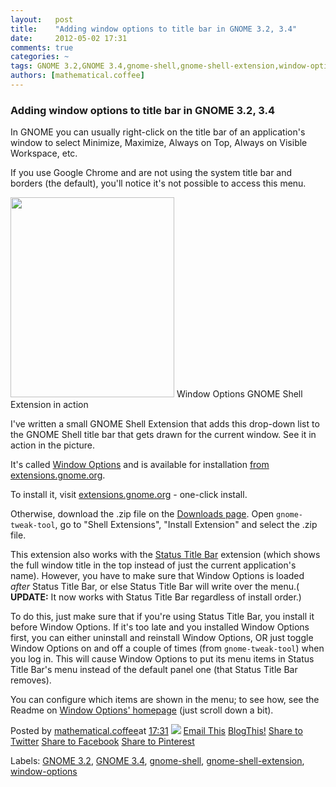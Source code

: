```yaml
---
layout:   post
title:    "Adding window options to title bar in GNOME 3.2, 3.4"
date:     2012-05-02 17:31
comments: true
categories: ~
tags: GNOME 3.2,GNOME 3.4,gnome-shell,gnome-shell-extension,window-options
authors: [mathematical.coffee]
---
```

### Adding window options to title bar in GNOME 3.2, 3.4

In GNOME you can usually right-click on the title bar of an application's window to select Minimize, Maximize, Always on Top, Always on Visible Workspace, etc.

If you use Google Chrome and are not using the system title bar and borders (the default), you'll notice it's not possible to access this menu.

<tbody>
<tr><td style="text-align: center;"><a href="http://1.bp.blogspot.com/-PgroqTu1zug/T6HJb1GKXrI/AAAAAAAABWU/Xuvu8_bVbCY/s1600/window-options.png" imageanchor="1" style="clear: left; margin-bottom: 1em; margin-left: auto; margin-right: auto;"><img border="0" height="320" src="http://1.bp.blogspot.com/-PgroqTu1zug/T6HJb1GKXrI/AAAAAAAABWU/Xuvu8_bVbCY/s320/window-options.png" width="262"></a></td></tr>
<tr><td class="tr-caption" style="text-align: center;">Window Options GNOME Shell Extension in action</td></tr>
</tbody>

I've written a small GNOME Shell Extension that adds this drop-down list to the GNOME Shell title bar that gets drawn for the current window. See it in action in the picture.

It's called [Window Options](https://bitbucket.org/mathematicalcoffee/window-options-gnome-shell-extension) and is available for installation [from extensions.gnome.org](https://extensions.gnome.org/extension/354/maximus/).

To install it, visit [extensions.gnome.org](https://extensions.gnome.org/extension/354/maximus/) - one-click install.

Otherwise, download the .zip file on the [Downloads page](https://bitbucket.org/mathematicalcoffee/window-options-gnome-shell-extension/downloads). Open `gnome-tweak-tool`, go to "Shell Extensions", "Install Extension" and select the .zip file.

This extension also works with the [Status Title Bar](https://extensions.gnome.org/extension/59/status-title-bar/) extension (which shows the full window title in the top instead of just the current application's name). However, you have to make sure that Window Options is loaded _after_ Status Title Bar, or else Status Title Bar will write over the menu.( **UPDATE:** It now works with Status Title Bar regardless of install order.)

To do this, just make sure that if you're using Status Title Bar, you install it before Window Options. If it's too late and you installed Window Options first, you can either uninstall and reinstall Window Options, OR just toggle Window Options on and off a couple of times (from `gnome-tweak-tool`) when you log in. This will cause Window Options to put its menu items in Status Title Bar's menu instead of the default panel one (that Status Title Bar removes).

You can configure which items are shown in the menu; to see how, see the Readme on [Window Options' homepage](https://bitbucket.org/mathematicalcoffee/window-options-gnome-shell-extension) (just scroll down a bit).

Posted by [mathematical.coffee](http://www.blogger.com/profile/15453196627437456098 "author profile")at [<abbr class="published" title="2012-05-02T17:31:00-07:00">17:31</abbr>](adding-window-options-to-title-bar-in.html "permanent link") [![](http://img2.blogblog.com/img/icon18_edit_allbkg.gif)](http://www.blogger.com/post-edit.g?blogID=7039473604287682752&postID=5476723128701617885&from=pencil "Edit Post")
 [Email This](http://www.blogger.com/share-post.g?blogID=7039473604287682752&postID=5476723128701617885&target=email "Email This") [BlogThis!](http://www.blogger.com/share-post.g?blogID=7039473604287682752&postID=5476723128701617885&target=blog "BlogThis!") [Share to Twitter](http://www.blogger.com/share-post.g?blogID=7039473604287682752&postID=5476723128701617885&target=twitter "Share to Twitter") [Share to Facebook](http://www.blogger.com/share-post.g?blogID=7039473604287682752&postID=5476723128701617885&target=facebook "Share to Facebook") [Share to Pinterest](http://www.blogger.com/share-post.g?blogID=7039473604287682752&postID=5476723128701617885&target=pinterest "Share to Pinterest")
<plusone source="blogger:blog:plusone" href="http://mathematicalcoffee.blogspot.com/2012/05/adding-window-options-to-title-bar-in.html" size="medium" width="300" annotation="inline"></plusone>

Labels: [GNOME 3.2](../../search/label/GNOME%203-2.html), [GNOME 3.4](../../search/label/GNOME%203.html), [gnome-shell](../../search/label/gnome-shell.html), [gnome-shell-extension](../../search/label/gnome-shell-extension.html), [window-options](../../search/label/window-options.html)

